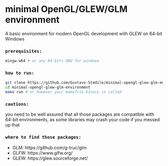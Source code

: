 <h1>minimal OpenGL/GLEW/GLM environment</h1>

A basic environment for modern OpenGL development with GLEW on 64-bit Windows<br />

### `prerequisites:`

```bash
mingw-w64 # or any 64-bits GNU for windows
```

### `how to run:`

```bash
git clone https://github.com/Gustavo-Stedile/minimal-opengl-glew-glm-environment.git
cd minimal-opengl-glew-glm-environment
make run # or however your makefile binary is called
```

### `cautions:`
you need to be well assured that all those packages are compatible with 64-bit environments, as some libraries may crash your code if you messed up that

### `where to find those packages:`
<ul>
  <li>GLM: https://github.com/g-truc/glm</li>
  <li>GLFW: https://www.glfw.org/</li>
  <li>GLEW: https://glew.sourceforge.net/</li>
</ul>
